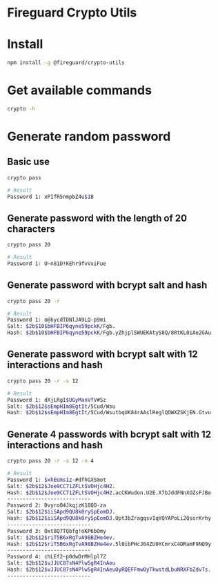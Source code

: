 # Fireguard Crypto Utils

# Install

```bash
npm install -g @fireguard/crypto-utils
```

# Get available commands
```bash
crypto -h
```

# Generate random password

## Basic use
``` bash
crypto pass

# Result
Password 1: xPIfR5nmpbZ4u$18
```

## Generate password with the length of 20 characters
```bash
crypto pass 20

# Result
Password 1: U~n81D!KEhr9fvVxiFue
```

## Generate password with bcrypt salt and hash
```bash
crypto pass 20 -r

# Result
Password 1: o@kycdTDNlJA9LQ-p9mi
Salt: $2b$10$bHFBIP6qyne59pckK/Fgb.
Hash: $2b$10$bHFBIP6qyne59pckK/Fgb.yZhjplSWUEKAtyS8Q/8RtKL0iAe2GAu
```

## Generate password with bcrypt salt with 12 interactions and hash
```bash
crypto pass 20 -r -s 12

# Result
Password 1: dXjLRgI$UGyManVfV#Sz
Salt: $2b$12$sEmpHIm8EgtIt/5Cud/Wsu
Hash: $2b$12$sEmpHIm8EgtIt/5Cud/WsutbqUK84rAAslReglQOWXZSKjEN.Gtvu
```

## Generate 4 passwords with bcrypt salt with 12 interactions and hash
``` bash
crypto pass 20 -r -s 12 -n 4

# Result
Password 1: $xhEUms1z-#dfhGXSmot
Salt: $2b$12$Joe9CC71ZFLtSVOHjc4H2.
Hash: $2b$12$Joe9CC71ZFLtSVOHjc4H2.acCKWudon.U2E.X7bJddFNnXOZsFJBe
---------------------------
Password 2: Dvyro04JkqjzK18QD-za
Salt: $2b$12$iiSApd9QU8k0rySpEomDJ.
Hash: $2b$12$iiSApd9QU8k0rySpEomDJ.Upt3bZragqsvIqYQYAPoLi2QsorKrhy
---------------------------
Password 3: Oxt8Q7TQbfg!oKP6bOmy
Salt: $2b$12$riT5B6xRgTvA98BZHe4ev.
Hash: $2b$12$riT5B6xRgTvA98BZHe4ev.5l0ibPHcJ64ZU0YCmrxC4DRamF9NQ9y
---------------------------
Password 4: chLEf2~p0dwDrMHlpl7Z
Salt: $2b$12$vJJUC87sN4Plw5gR4InAeu
Hash: $2b$12$vJJUC87sN4Plw5gR4InAeuOyRQEFFmwOyTkwstdLbuNRXFbZdvTs.
---------------------------
```